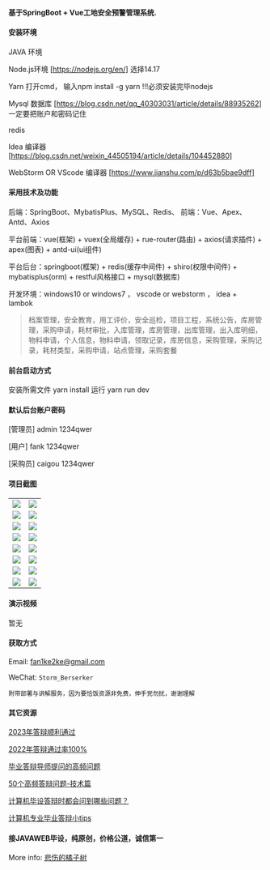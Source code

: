 #### 基于SpringBoot + Vue工地安全预警管理系统.

#### 安装环境

JAVA 环境 

Node.js环境 [https://nodejs.org/en/] 选择14.17

Yarn 打开cmd， 输入npm install -g yarn !!!必须安装完毕nodejs

Mysql 数据库 [https://blog.csdn.net/qq_40303031/article/details/88935262] 一定要把账户和密码记住

redis

Idea 编译器 [https://blog.csdn.net/weixin_44505194/article/details/104452880]

WebStorm OR VScode 编译器 [https://www.jianshu.com/p/d63b5bae9dff]

#### 采用技术及功能

后端：SpringBoot、MybatisPlus、MySQL、Redis、
前端：Vue、Apex、Antd、Axios

平台前端：vue(框架) + vuex(全局缓存) + rue-router(路由) + axios(请求插件) + apex(图表)  + antd-ui(ui组件)

平台后台：springboot(框架) + redis(缓存中间件) + shiro(权限中间件) + mybatisplus(orm) + restful风格接口 + mysql(数据库)

开发环境：windows10 or windows7 ， vscode or webstorm ， idea + lambok


> 档案管理，安全教育，用工评价，安全巡检，项目工程，系统公告，库房管理，采购申请，耗材审批，入库管理，库房管理，出库管理，出入库明细，物料申请，个人信息，物料申请，领取记录，库房信息，采购管理，采购记录，耗材类型，采购申请，站点管理，采购套餐



#### 前台启动方式
安装所需文件 yarn install 
运行 yarn run dev

#### 默认后台账户密码
[管理员]
admin
1234qwer

[用户]
fank
1234qwer

[采购员]
caigou
1234qwer


#### 项目截图

|  |  |
|---------------------|---------------------|
|![](https://fank-bucket-oss.oss-cn-beijing.aliyuncs.com/img/1701952583051.jpg) | ![](https://fank-bucket-oss.oss-cn-beijing.aliyuncs.com/img/1701952757273.jpg) |
|![](https://fank-bucket-oss.oss-cn-beijing.aliyuncs.com/img/1701952554573.jpg) | ![](https://fank-bucket-oss.oss-cn-beijing.aliyuncs.com/img/1701952734602.jpg) |
|![](https://fank-bucket-oss.oss-cn-beijing.aliyuncs.com/img/1701952537741.jpg) | ![](https://fank-bucket-oss.oss-cn-beijing.aliyuncs.com/img/1701952675393.jpg) |
|![](https://fank-bucket-oss.oss-cn-beijing.aliyuncs.com/img/1701952526360.jpg) | ![](https://fank-bucket-oss.oss-cn-beijing.aliyuncs.com/img/1701952665885.jpg) |
|![](https://fank-bucket-oss.oss-cn-beijing.aliyuncs.com/img/1701952516122.jpg) | ![](https://fank-bucket-oss.oss-cn-beijing.aliyuncs.com/img/1701952653458.jpg) |
|![](https://fank-bucket-oss.oss-cn-beijing.aliyuncs.com/img/1701952499591.jpg) | ![](https://fank-bucket-oss.oss-cn-beijing.aliyuncs.com/img/1701952623374.jpg) |
|![](https://fank-bucket-oss.oss-cn-beijing.aliyuncs.com/img/1701952462356.jpg) | ![](https://fank-bucket-oss.oss-cn-beijing.aliyuncs.com/img/1701952612158.jpg) |
|![](https://fank-bucket-oss.oss-cn-beijing.aliyuncs.com/img/1701952769086.jpg) | ![](https://fank-bucket-oss.oss-cn-beijing.aliyuncs.com/img/1701952601194.jpg) 


#### 演示视频

暂无

#### 获取方式

Email: fan1ke2ke@gmail.com

WeChat: `Storm_Berserker`

`附带部署与讲解服务，因为要恰饭资源非免费，伸手党勿扰，谢谢理解`

#### 其它资源

[2023年答辩顺利通过](https://berserker287.github.io/2023/06/14/2023%E5%B9%B4%E7%AD%94%E8%BE%A9%E9%A1%BA%E5%88%A9%E9%80%9A%E8%BF%87/)

[2022年答辩通过率100%](https://berserker287.github.io/2022/05/25/%E9%A1%B9%E7%9B%AE%E4%BA%A4%E6%98%93%E8%AE%B0%E5%BD%95/)

[毕业答辩导师提问的高频问题](https://berserker287.github.io/2023/06/13/%E6%AF%95%E4%B8%9A%E7%AD%94%E8%BE%A9%E5%AF%BC%E5%B8%88%E6%8F%90%E9%97%AE%E7%9A%84%E9%AB%98%E9%A2%91%E9%97%AE%E9%A2%98/)

[50个高频答辩问题-技术篇](https://berserker287.github.io/2023/06/13/50%E4%B8%AA%E9%AB%98%E9%A2%91%E7%AD%94%E8%BE%A9%E9%97%AE%E9%A2%98-%E6%8A%80%E6%9C%AF%E7%AF%87/)

[计算机毕设答辩时都会问到哪些问题？](https://www.zhihu.com/question/31020988)

[计算机专业毕业答辩小tips](https://zhuanlan.zhihu.com/p/145911029)


#### 接JAVAWEB毕设，纯原创，价格公道，诚信第一

More info: [悲伤的橘子树](https://berserker287.github.io/)
